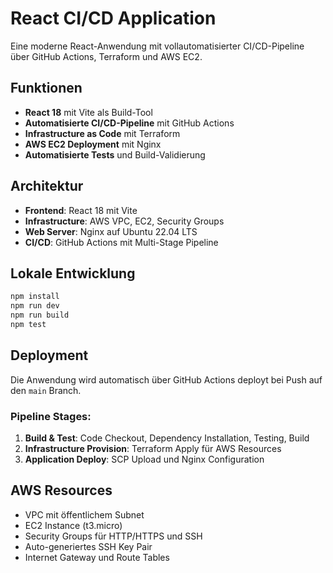 # React CI/CD Application

Eine moderne React-Anwendung mit vollautomatisierter CI/CD-Pipeline über GitHub Actions, Terraform und AWS EC2.

## Funktionen

- **React 18** mit Vite als Build-Tool
- **Automatisierte CI/CD-Pipeline** mit GitHub Actions
- **Infrastructure as Code** mit Terraform
- **AWS EC2 Deployment** mit Nginx
- **Automatisierte Tests** und Build-Validierung

## Architektur

- **Frontend**: React 18 mit Vite
- **Infrastructure**: AWS VPC, EC2, Security Groups
- **Web Server**: Nginx auf Ubuntu 22.04 LTS
- **CI/CD**: GitHub Actions mit Multi-Stage Pipeline

## Lokale Entwicklung

```bash
npm install
npm run dev
npm run build
npm test
```

## Deployment

Die Anwendung wird automatisch über GitHub Actions deployt bei Push auf den `main` Branch.

### Pipeline Stages:

1. **Build & Test**: Code Checkout, Dependency Installation, Testing, Build
2. **Infrastructure Provision**: Terraform Apply für AWS Resources
3. **Application Deploy**: SCP Upload und Nginx Configuration

## AWS Resources

- VPC mit öffentlichem Subnet
- EC2 Instance (t3.micro)
- Security Groups für HTTP/HTTPS und SSH
- Auto-generiertes SSH Key Pair
- Internet Gateway und Route Tables
